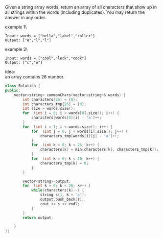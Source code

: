 Given a string array words, return an array of all characters that show up in all strings within the words (including duplicates). You may return the answer in any order.

example 1\
```
Input: words = ["bella","label","roller"]
Output: ["e","l","l"]
```

example 2\
```
Input: words = ["cool","lock","cook"]
Output: ["c","o"]
```


idea:\
an array contains 26 number.

```cpp
class Solution {
public:
    vector<string> commonChars(vector<string>& words) {
        int characters[26] = {0};
        int characters_tmp[26] = {0};
        int size = words.size();
        for  (int i = 0; i < words[0].size(); i++) {
            characters[words[0][i] - 'a']++;
        }
        for  (int i = 1; i < words.size(); i++) {
            for  (int j = 0; j < words[i].size(); j++) {
                characters_tmp[words[i][j] - 'a']++;
            }
            for  (int k = 0; k < 26; k++) {
                characters[k] = min(characters[k], characters_tmp[k]);
            }
            for  (int k = 0; k < 26; k++) {
                characters_tmp[k] = 0;
            }                     
        }       

        vector<string> output;
        for  (int k = 0; k < 26; k++) {
            while(characters[k]--) {
                string s(1, k + 'a');
                output.push_back(s);
                cout << s << endl;
            }
        }        
        return output;

    }
};
```






















